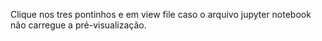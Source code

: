 Clique nos tres pontinhos e em view file caso o arquivo jupyter notebook não carregue a pré-visualização.
